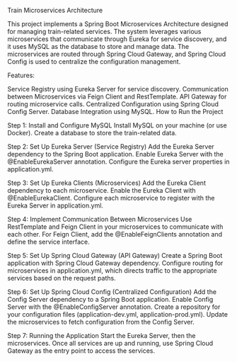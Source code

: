 Train Microservices Architecture

This project implements a Spring Boot Microservices Architecture designed for managing train-related services. The system leverages various microservices that communicate through Eureka for service discovery, and it uses MySQL as the database to store and manage data. The microservices are routed through Spring Cloud Gateway, and Spring Cloud Config is used to centralize the configuration management.

Features:

Service Registry using Eureka Server for service discovery.
Communication between Microservices via Feign Client and RestTemplate.
API Gateway for routing microservice calls.
Centralized Configuration using Spring Cloud Config Server.
Database Integration using MySQL.
How to Run the Project

Step 1: Install and Configure MySQL
Install MySQL on your machine (or use Docker).
Create a database to store the train-related data.

Step 2: Set Up Eureka Server (Service Registry)
Add the Eureka Server dependency to the Spring Boot application.
Enable Eureka Server with the @EnableEurekaServer annotation.
Configure the Eureka server properties in application.yml.

Step 3: Set Up Eureka Clients (Microservices)
Add the Eureka Client dependency to each microservice.
Enable the Eureka Client with @EnableEurekaClient.
Configure each microservice to register with the Eureka Server in application.yml.

Step 4: Implement Communication Between Microservices
Use RestTemplate and Feign Client in your microservices to communicate with each other.
For Feign Client, add the @EnableFeignClients annotation and define the service interface.

Step 5: Set Up Spring Cloud Gateway (API Gateway)
Create a Spring Boot application with Spring Cloud Gateway dependency.
Configure routing for microservices in application.yml, which directs traffic to the appropriate services based on the request paths.

Step 6: Set Up Spring Cloud Config (Centralized Configuration)
Add the Config Server dependency to a Spring Boot application.
Enable Config Server with the @EnableConfigServer annotation.
Create a repository for your configuration files (application-dev.yml, application-prod.yml).
Update the microservices to fetch configuration from the Config Server.

Step 7: Running the Application
Start the Eureka Server, then the microservices.
Once all services are up and running, use Spring Cloud Gateway as the entry point to access the services.
